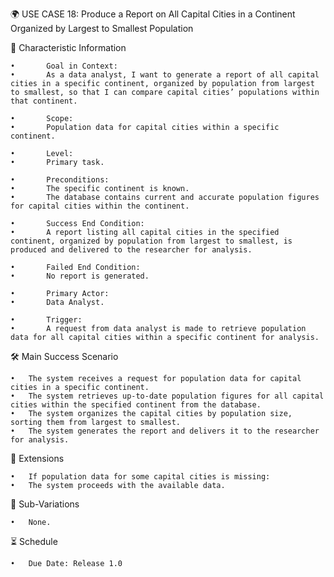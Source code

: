 🌍 USE CASE 18: Produce a Report on All Capital Cities in a Continent Organized by Largest to Smallest Population

📌 Characteristic Information

	•       Goal in Context:
	•       As a data analyst, I want to generate a report of all capital cities in a specific continent, organized by population from largest to smallest, so that I can compare capital cities’ populations within that continent.
	
    •       Scope:
	•       Population data for capital cities within a specific continent.
	
    •       Level:
	•       Primary task.
	
    •       Preconditions:
	•       The specific continent is known.
	•       The database contains current and accurate population figures for capital cities within the continent.
	
    •       Success End Condition:
	•       A report listing all capital cities in the specified continent, organized by population from largest to smallest, is produced and delivered to the researcher for analysis.
	
    •       Failed End Condition:
	•       No report is generated.
	
    •       Primary Actor:
	•       Data Analyst.
	
    •       Trigger:
	•       A request from data analyst is made to retrieve population data for all capital cities within a specific continent for analysis.

🛠 Main Success Scenario

	•	The system receives a request for population data for capital cities in a specific continent.
	•	The system retrieves up-to-date population figures for all capital cities within the specified continent from the database.
	•	The system organizes the capital cities by population size, sorting them from largest to smallest.
	•	The system generates the report and delivers it to the researcher for analysis.

🚨 Extensions

	•	If population data for some capital cities is missing:
	•	The system proceeds with the available data.

🔀 Sub-Variations

	•	None.

⏳ Schedule

	•	Due Date: Release 1.0
